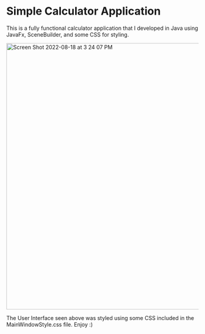 # Simple Calculator Application

This is a fully functional calculator application that I developed in Java using JavaFx, SceneBuilder, and some CSS for styling.

<img width="699" alt="Screen Shot 2022-08-18 at 3 24 07 PM" src="https://user-images.githubusercontent.com/102321655/185477528-e4a9f72b-b52f-4bef-8861-67f4bc8415dc.png">

The User Interface seen above was styled using some CSS included in the MainWindowStyle.css file. Enjoy :) 
